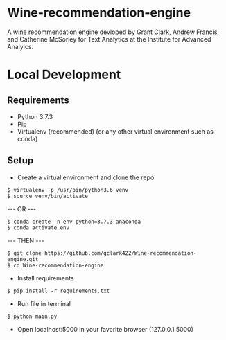 # Wine-recommendation-engine

A wine recommendation engine devloped by Grant Clark, Andrew Francis, and Catherine McSorley for Text Analytics at the Institute for Advanced Analyics.  

# Local Development
## Requirements
 - Python 3.7.3
 - Pip
 - Virtualenv (recommended) (or any other virtual environment such as conda)
 
 ## Setup
- Create a virtual environment and clone the repo
```
$ virtualenv -p /usr/bin/python3.6 venv
$ source venv/bin/activate
```
--- OR ---
```
$ conda create -n env python=3.7.3 anaconda
$ conda activate env
```
--- THEN ---
```
$ git clone https://github.com/gclark422/Wine-recommendation-engine.git
$ cd Wine-recommendation-engine
```
- Install requirements
```
$ pip install -r requirements.txt
```
- Run file in terminal
```
$ python main.py
```
- Open localhost:5000 in your favorite browser (127.0.0.1:5000)
